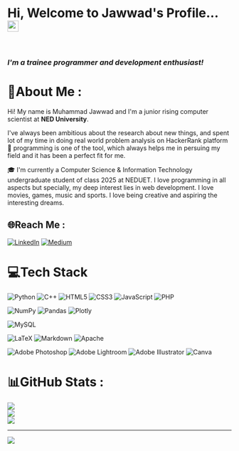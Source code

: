 # Hi, Welcome to Jawwad's Profile... <img src="https://media.giphy.com/media/hvRJCLFzcasrR4ia7z/giphy.gif" width="25px">


<br>

### ***I'm a trainee programmer and development enthusiast!***

# 💫About Me :
Hi! My name is Muhammad Jawwad and I'm a junior rising computer scientist
 at **NED University**.


I've always been ambitious about the research about new things, and spent lot of my time in doing real world problem analysis on HackerRank platform     🔎      programming is one of the tool, which always helps me in persuing my field and it has been a perfect fit for me.


🎓      I'm currently a Computer Science & Information Technology undergraduate student of class 2025 at NEDUET. I love programming in all aspects but specially, my deep interest lies in web development. I love movies, games, music and sports. I love being creative and aspiring the interesting dreams. 



## 🌐Reach Me :
[![LinkedIn](https://img.shields.io/badge/LinkedIn-%230077B5.svg?logo=linkedin&logoColor=white)](https://mail.google.com//muhammadjawwad417@gmail.com)
[![Medium](https://img.shields.io/badge/Medium-12100E?logo=medium&logoColor=white)](https://medium.com/@@muhammadjawwad417) 

# 💻Tech Stack
![Python](https://img.shields.io/badge/Python-FFD43B?style=for-the-badge&logo=python&logoColor=blue) ![C++](https://img.shields.io/badge/c++-%2300599C.svg?style=for-the-badge&logo=c%2B%2B&logoColor=white) ![HTML5](https://img.shields.io/badge/html5-%23E34F26.svg?style=for-the-badge&logo=html5&logoColor=white) ![CSS3](https://img.shields.io/badge/css3-%231572B6.svg?style=for-the-badge&logo=css3&logoColor=white) ![JavaScript](https://img.shields.io/badge/JavaScript-323330?style=for-the-badge&logo=javascript&logoColor=F7DF1E) ![PHP](https://img.shields.io/badge/php-%23777BB4.svg?style=for-the-badge&logo=php&logoColor=white) 

![NumPy](https://img.shields.io/badge/numpy-%23013243.svg?style=for-the-badge&logo=numpy&logoColor=white) ![Pandas](https://img.shields.io/badge/pandas-%23150458.svg?style=for-the-badge&logo=pandas&logoColor=white) ![Plotly](https://img.shields.io/badge/Plotly-%233F4F75.svg?style=for-the-badge&logo=plotly&logoColor=white)

![MySQL](https://img.shields.io/badge/mysql-%2300f.svg?style=for-the-badge&logo=mysql&logoColor=white) 
 
 ![LaTeX](https://img.shields.io/badge/latex-%23008080.svg?style=for-the-badge&logo=latex&logoColor=white) ![Markdown](https://img.shields.io/badge/markdown-%23000000.svg?style=for-the-badge&logo=markdown&logoColor=white) ![Apache](https://img.shields.io/badge/apache-%23D42029.svg?style=for-the-badge&logo=apache&logoColor=white) 


![Adobe Photoshop](https://img.shields.io/badge/adobephotoshop-%2331A8FF.svg?style=for-the-badge&logo=adobephotoshop&logoColor=white) ![Adobe Lightroom](https://img.shields.io/badge/Adobe%20Lightroom-31A8FF.svg?style=for-the-badge&logo=Adobe%20Lightroom&logoColor=white) ![Adobe Illustrator](https://img.shields.io/badge/adobeillustrator-%23FF9A00.svg?style=for-the-badge&logo=adobeillustrator&logoColor=white) ![Canva](https://img.shields.io/badge/Canva-%2300C4CC.svg?style=for-the-badge&logo=Canva&logoColor=white)

# 📊GitHub Stats :
![](https://github-readme-stats.vercel.app/api?username=Muhammad-Jawwad&theme=radical&hide_border=false&include_all_commits=false&count_private=false)<br/>
![](https://github-readme-streak-stats.herokuapp.com/?user=Muhammad-Jawwad&theme=radical&hide_border=false)<br/>
![](https://github-readme-stats.vercel.app/api/top-langs/?username=Muhammad-Jawwad&theme=radical&hide_border=false&include_all_commits=false&count_private=false&layout=compact)

---
[![](https://visitcount.itsvg.in/api?id=Muhammad-Jawwad&icon=0&color=0)](https://visitcount.itsvg.in)
